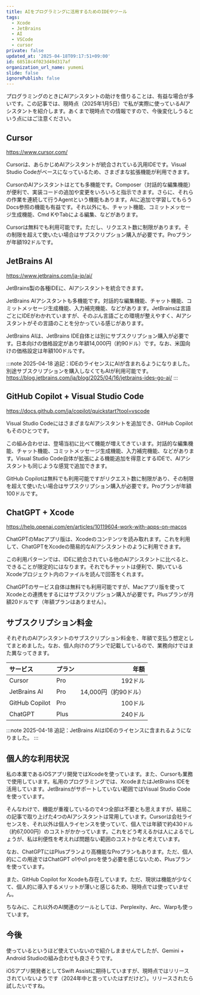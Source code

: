 ```yaml
---
title: AIをプログラミングに活用するためのIDEやツール
tags:
  - Xcode
  - JetBrains
  - AI
  - VSCode
  - cursor
private: false
updated_at: '2025-04-18T09:17:51+09:00'
id: 68518c4f023d49d317af
organization_url_name: yumemi
slide: false
ignorePublish: false
---
```


プログラミングのときにAIアシスタントの助けを借りることは、有益な場合が多いです。この記事では、現時点（2025年1月5日）で私が実際に使っているAIアシスタントを紹介します。あくまで現時点での情報ですので、今後変化しうるという点にはご注意ください。

## Cursor

https://www.cursor.com/

Cursorは、あらかじめAIアシスタントが統合されている汎用IDEです。Visual Studio Codeがベースになっているため、さまざまな拡張機能が利用できます。

CursorのAIアシスタントはとても多機能です。Composer（対話的な編集機能）が便利で、実装コードの追加や変更をいろいろと指示できます。さらに、それらの作業を連続して行うAgentという機能もあります。AIに追加で学習してもらうDocs参照の機能も有益です。それ以外にも、チャット機能、コミットメッセージ生成機能、Cmd KやTabによる編集、などがあります。

Cursorは無料でも利用可能です。ただし、リクエスト数に制限があります。その制限を超えて使いたい場合はサブスクリプション購入が必要です。Proプランが年額192ドルです。

## JetBrains AI

https://www.jetbrains.com/ja-jp/ai/

JetBrains製の各種IDEに、AIアシスタントを統合できます。

JetBrains AIアシスタントも多機能です。対話的な編集機能、チャット機能、コミットメッセージ生成機能、入力補完機能、などがあります。JetBrainsは言語ごとにIDEがわかれていますが、そのぶん言語ごとの環境が整えやすく、AIアシスタントがその言語のことを分かっている感じがあります。

JetBrains AIは、JetBrains IDE自体とは別にサブスクリプション購入が必要です。日本向けの価格設定があり年額14,000円（約90ドル）です。なお、米国向けの価格設定は年額100ドルです。

:::note
2025-04-18 追記：IDEのライセンスにAIが含まれるようになりました。別途サブスクリプションを購入しなくてもAIが利用可能です。
https://blog.jetbrains.com/ja/blog/2025/04/16/jetbrains-ides-go-ai/
:::

## GitHub Copilot + Visual Studio Code

https://docs.github.com/ja/copilot/quickstart?tool=vscode

Visual Studio CodeにはさまざまなAIアシスタントを追加でき、GitHub Copilotもそのひとつです。

この組み合わせは、登場当初に比べて機能が増えてきています。対話的な編集機能、チャット機能、コミットメッセージ生成機能、入力補完機能、などがあります。Visual Studio Code自体が拡張による機能追加を得意とするIDEで、AIアシスタントも同じような感覚で追加できます。

GitHub Copilotは無料でも利用可能ですがリクエスト数に制限があり、その制限を超えて使いたい場合はサブスクリプション購入が必要です。Proプランが年額100ドルです。

## ChatGPT + Xcode

https://help.openai.com/en/articles/10119604-work-with-apps-on-macos

ChatGPTのMacアプリ版は、Xcodeのコンテンツを読み取れます。これを利用して、ChatGPTをXcodeの簡易的なAIアシスタントのように利用できます。

この利用パターンでは、IDEに統合されている他のAIアシスタントに比べると、できることが限定的にはなります。それでもチャットは便利で、開いているXcodeプロジェクト内のファイルを読んで回答をくれます。

ChatGPTのサービス自体は無料でも利用可能ですが、Macアプリ版を使ってXcodeとの連携をするにはサブスクリプション購入が必要です。Plusプランが月額20ドルです（年額プランはありません）。

## サブスクリプション料金

それぞれのAIアシスタントのサブスクリプション料金を、年額で支払う想定としてまとめました。なお、個人向けのプランで記載しているので、業務向けではまた異なってきます。

| サービス | プラン | 年額 |
|:----|:----|----:|
| Cursor | Pro | 192ドル |
| JetBrains AI | Pro | 14,000円（約90ドル） |
| GitHub Copilot | Pro | 100ドル |
| ChatGPT | Plus | 240ドル |

:::note
2025-04-18 追記：JetBrains AIはIDEのライセンスに含まれるようになりました。
:::

## 個人的な利用状況

私の本業であるiOSアプリ開発ではXcodeを使っています。また、Cursorも業務で使用しています。私用のプログラミングでは、XcodeまたはJetBrains IDEを活用しています。JetBrainsがサポートしていない範囲ではVisual Studio Codeを使っています。

そんなわけで、機能が重複しているので4つ全部は不要とも思えますが、結局この記事で取り上げた4つのAIアシスタントは常用しています。Cursorは会社ライセンスを、それ以外は個人ライセンスを使っていて、個人では年額で約430ドル（約67,000円）のコストがかかっています。これをどう考えるかは人によるでしょうが、私は利便性を考えれば問題ない範囲のコストかなと考えています。

なお、ChatGPTにはPlusプランより高機能なProプランもあります。ただ、個人的にこの用途ではChatGPT o1やo1 proを使う必要を感じないため、Plusプランを使っています。

また、GitHub Copilot for Xcodeも存在しています。ただ、現状は機能が少なくて、個人的に導入するメリットが薄いと感じるため、現時点では使っていません。

ちなみに、これ以外のAI関連のツールとしては、Perplexity、Arc、Warpも使っています。

## 今後

使っているというほど使えていないので紹介しまませんでしたが、Gemini + Android Studioの組み合わせも良さそうです。

iOSアプリ開発者としてSwift Assistに期待していますが、現時点ではリリースされていないようです（2024年中と言っていたはずだけど）。リリースされたら試したいですね。
